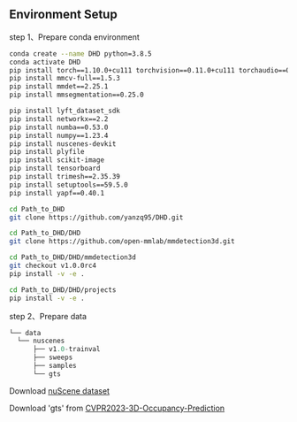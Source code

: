 ## Environment Setup
step 1、Prepare conda environment
```bash
conda create --name DHD python=3.8.5
conda activate DHD
pip install torch==1.10.0+cu111 torchvision==0.11.0+cu111 torchaudio==0.10.0 -f https://download.pytorch.org/whl/torch_stable.html
pip install mmcv-full==1.5.3
pip install mmdet==2.25.1
pip install mmsegmentation==0.25.0

pip install lyft_dataset_sdk
pip install networkx==2.2
pip install numba==0.53.0
pip install numpy==1.23.4
pip install nuscenes-devkit
pip install plyfile
pip install scikit-image
pip install tensorboard
pip install trimesh==2.35.39
pip install setuptools==59.5.0
pip install yapf==0.40.1

cd Path_to_DHD
git clone https://github.com/yanzq95/DHD.git

cd Path_to_DHD/DHD
git clone https://github.com/open-mmlab/mmdetection3d.git

cd Path_to_DHD/DHD/mmdetection3d
git checkout v1.0.0rc4
pip install -v -e . 

cd Path_to_DHD/DHD/projects
pip install -v -e . 
```

step 2、Prepare data 

```python
└── data	
  └── nuscenes
      ├── v1.0-trainval 
      ├── sweeps  
      ├── samples
      └── gts
```

Download [nuScene dataset](https://www.nuscenes.org) 

Download 'gts' from [CVPR2023-3D-Occupancy-Prediction](https://github.com/CVPR2023-3D-Occupancy-Prediction/CVPR2023-3D-Occupancy-Prediction)



